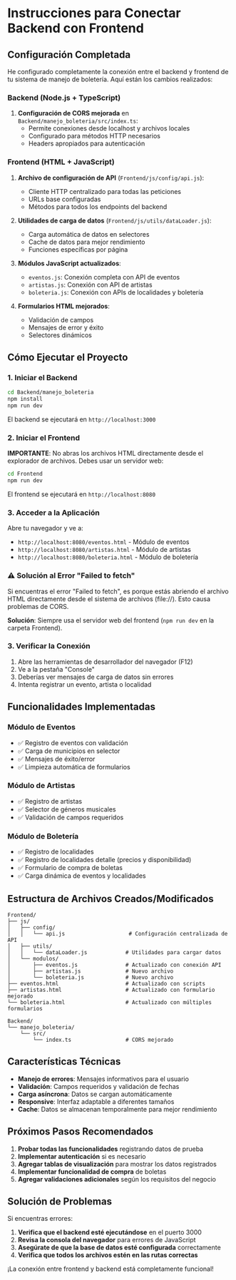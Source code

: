 # Instrucciones para Conectar Backend con Frontend

## Configuración Completada

He configurado completamente la conexión entre el backend y frontend de tu sistema de manejo de boletería. Aquí están los cambios realizados:

### Backend (Node.js + TypeScript)

1. **Configuración de CORS mejorada** en `Backend/manejo_boleteria/src/index.ts`:
   - Permite conexiones desde localhost y archivos locales
   - Configurado para métodos HTTP necesarios
   - Headers apropiados para autenticación

### Frontend (HTML + JavaScript)

1. **Archivo de configuración de API** (`Frontend/js/config/api.js`):
   - Cliente HTTP centralizado para todas las peticiones
   - URLs base configuradas
   - Métodos para todos los endpoints del backend

2. **Utilidades de carga de datos** (`Frontend/js/utils/dataLoader.js`):
   - Carga automática de datos en selectores
   - Cache de datos para mejor rendimiento
   - Funciones específicas por página

3. **Módulos JavaScript actualizados**:
   - `eventos.js`: Conexión completa con API de eventos
   - `artistas.js`: Conexión con API de artistas
   - `boleteria.js`: Conexión con APIs de localidades y boletería

4. **Formularios HTML mejorados**:
   - Validación de campos
   - Mensajes de error y éxito
   - Selectores dinámicos

## Cómo Ejecutar el Proyecto

### 1. Iniciar el Backend

```bash
cd Backend/manejo_boleteria
npm install
npm run dev
```

El backend se ejecutará en `http://localhost:3000`

### 2. Iniciar el Frontend

**IMPORTANTE**: No abras los archivos HTML directamente desde el explorador de archivos. Debes usar un servidor web:

```bash
cd Frontend
npm run dev
```

El frontend se ejecutará en `http://localhost:8080`

### 3. Acceder a la Aplicación

Abre tu navegador y ve a:

- `http://localhost:8080/eventos.html` - Módulo de eventos
- `http://localhost:8080/artistas.html` - Módulo de artistas  
- `http://localhost:8080/boleteria.html` - Módulo de boletería

### ⚠️ Solución al Error "Failed to fetch"

Si encuentras el error "Failed to fetch", es porque estás abriendo el archivo HTML directamente desde el sistema de archivos (file://). Esto causa problemas de CORS. 

**Solución**: Siempre usa el servidor web del frontend (`npm run dev` en la carpeta Frontend).

### 3. Verificar la Conexión

1. Abre las herramientas de desarrollador del navegador (F12)
2. Ve a la pestaña "Console"
3. Deberías ver mensajes de carga de datos sin errores
4. Intenta registrar un evento, artista o localidad

## Funcionalidades Implementadas

### Módulo de Eventos
- ✅ Registro de eventos con validación
- ✅ Carga de municipios en selector
- ✅ Mensajes de éxito/error
- ✅ Limpieza automática de formularios

### Módulo de Artistas
- ✅ Registro de artistas
- ✅ Selector de géneros musicales
- ✅ Validación de campos requeridos

### Módulo de Boletería
- ✅ Registro de localidades
- ✅ Registro de localidades detalle (precios y disponibilidad)
- ✅ Formulario de compra de boletas
- ✅ Carga dinámica de eventos y localidades

## Estructura de Archivos Creados/Modificados

```
Frontend/
├── js/
│   ├── config/
│   │   └── api.js                    # Configuración centralizada de API
│   ├── utils/
│   │   └── dataLoader.js            # Utilidades para cargar datos
│   └── modulos/
│       ├── eventos.js               # Actualizado con conexión API
│       ├── artistas.js              # Nuevo archivo
│       └── boleteria.js             # Nuevo archivo
├── eventos.html                     # Actualizado con scripts
├── artistas.html                    # Actualizado con formulario mejorado
└── boleteria.html                   # Actualizado con múltiples formularios

Backend/
└── manejo_boleteria/
    └── src/
        └── index.ts                 # CORS mejorado
```

## Características Técnicas

- **Manejo de errores**: Mensajes informativos para el usuario
- **Validación**: Campos requeridos y validación de fechas
- **Carga asíncrona**: Datos se cargan automáticamente
- **Responsive**: Interfaz adaptable a diferentes tamaños
- **Cache**: Datos se almacenan temporalmente para mejor rendimiento

## Próximos Pasos Recomendados

1. **Probar todas las funcionalidades** registrando datos de prueba
2. **Implementar autenticación** si es necesario
3. **Agregar tablas de visualización** para mostrar los datos registrados
4. **Implementar funcionalidad de compra** de boletas
5. **Agregar validaciones adicionales** según los requisitos del negocio

## Solución de Problemas

Si encuentras errores:

1. **Verifica que el backend esté ejecutándose** en el puerto 3000
2. **Revisa la consola del navegador** para errores de JavaScript
3. **Asegúrate de que la base de datos esté configurada** correctamente
4. **Verifica que todos los archivos estén en las rutas correctas**

¡La conexión entre frontend y backend está completamente funcional!
